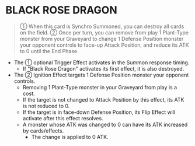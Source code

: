 # BLACK ROSE DRAGON

> ① When this card is Synchro Summoned, you can destroy all cards on the field. ② Once per turn, you can remove from play 1 Plant-Type monster from your Graveyard to change 1 Defense Position monster your opponent controls to face-up Attack Position, and reduce its ATK to 0 until the End Phase.

*   The ① optional Trigger Effect activates in the Summon response timing.
    *   If "Black Rose Dragon" activates its first effect, it is also destroyed.
*   The ② Ignition Effect targets 1 Defense Position monster your opponent controls.
    *   Removing 1 Plant-Type monster in your Graveyard from play is a cost.
    *   If the target is not changed to Attack Position by this effect, its ATK is not reduced to 0.
    *   If the target is in face-down Defense Position, its Flip Effect will activate after this effect resolves.
    *   A monster whose ATK was changed to 0 can have its ATK increased by cards/effects.
        *   The change is applied to 0 ATK.
